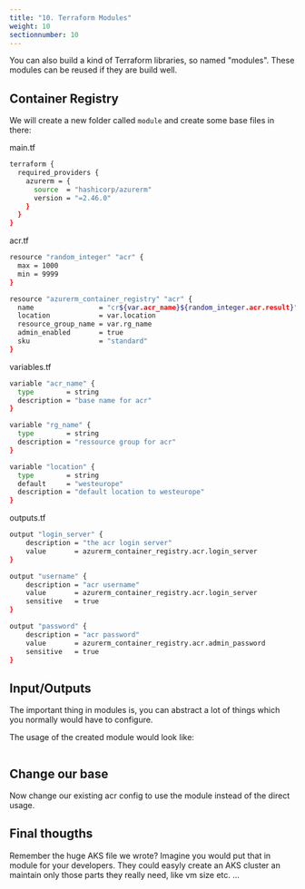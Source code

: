 ```yaml
---
title: "10. Terraform Modules"
weight: 10
sectionnumber: 10
---
```


You can also build a kind of Terraform libraries, so named "modules". These modules can be reused if they are build well.


## Container Registry

We will create a new folder called `module` and create some base files in there:

main.tf
```bash
terraform {
  required_providers {
    azurerm = {
      source  = "hashicorp/azurerm"
      version = "=2.46.0"
    }
  }
}
```

acr.tf
```bash
resource "random_integer" "acr" {
  max = 1000
  min = 9999
}

resource "azurerm_container_registry" "acr" {
  name                = "cr${var.acr_name}${random_integer.acr.result}"
  location            = var.location
  resource_group_name = var.rg_name
  admin_enabled       = true
  sku                 = "standard"
}
```

variables.tf
```bash
variable "acr_name" {
  type        = string
  description = "base name for acr"
}

variable "rg_name" {
  type        = string
  description = "ressource group for acr"
}

variable "location" {
  type        = string
  default     = "westeurope"
  description = "default location to westeurope"
}
```

outputs.tf
```bash
output "login_server" {
    description = "the acr login server"
    value       = azurerm_container_registry.acr.login_server
}

output "username" {
    description = "acr username"
    value       = azurerm_container_registry.acr.login_server
    sensitive   = true
}

output "password" {
    description = "acr password"
    value       = azurerm_container_registry.acr.admin_password
    sensitive   = true
}
```


## Input/Outputs

The important thing in modules is, you can abstract a lot of things which you normally would have to configure.

The usage of the created module would look like:
```bash
```


## Change our base

Now change our existing acr config to use the module instead of the direct usage.


## Final thougths

Remember the huge AKS file we wrote? Imagine you would put that in module for your developers. They could easyly create an AKS cluster an maintain only those parts they really need, like vm size etc. ...

